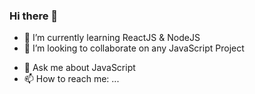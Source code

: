 ### Hi there 👋


<!-- **drakosi99/drakosi99** is a ✨ _special_ ✨ repository because its `README.md` (this file) appears on your GitHub profile. -->

<!-- Here are some ideas to get you started: -->

<!-- - 🔭 I’m currently working on ... -->
- 🌱 I’m currently learning ReactJS & NodeJS
- 👯 I’m looking to collaborate on any JavaScript Project
<!-- - 🤔 I’m looking for help with ... -->
- 💬 Ask me about JavaScript
- 📫 How to reach me: ...
<!-- - 😄 Pronouns: ...
- ⚡ Fun fact: ... -->

